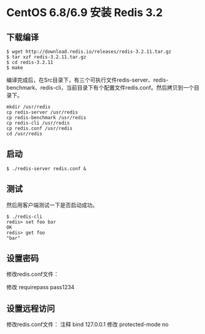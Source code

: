 #  CentOS 6.8/6.9 安装 Redis 3.2

## 下载编译

```
$ wget http://download.redis.io/releases/redis-3.2.11.tar.gz
$ tar xzf redis-3.2.11.tar.gz
$ cd redis-3.2.11
$ make
```

 编译完成后，在Src目录下，有三个可执行文件redis-server、redis-benchmark、redis-cli，当前目录下有个配置文件redis.conf。然后拷贝到一个目录下。

```
mkdir /usr/redis
cp redis-server /usr/redis
cp redis-benchmark /usr/redis
cp redis-cli /usr/redis
cp redis.conf /usr/redis
cd /usr/redis
```

## 启动

```
$ ./redis-server redis.conf &
```

## 测试

然后用客户端测试一下是否启动成功。

```
$ ./redis-cli
redis> set foo bar
OK
redis> get foo
"bar"
```

## 设置密码

修改redis.conf文件：

修改 requirepass pass1234

## 设置远程访问

修改redis.conf文件：
注释  bind 127.0.0.1
修改  protected-mode no

